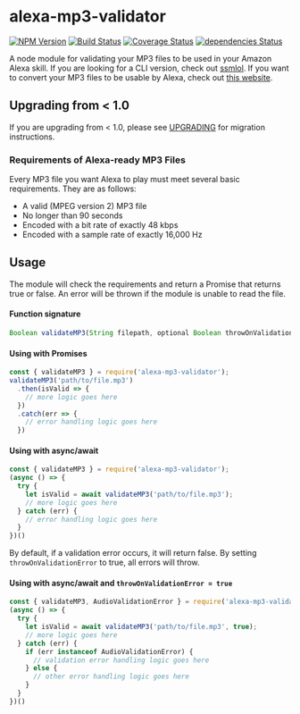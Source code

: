 # alexa-mp3-validator

[![NPM Version](https://img.shields.io/npm/v/alexa-mp3-validator.svg)](https://www.npmjs.com/package/alexa-mp3-validator)
[![Build Status](https://travis-ci.org/tejashah88/alexa-mp3-validator.svg?branch=master)](https://travis-ci.org/tejashah88/alexa-mp3-validator)
[![Coverage Status](https://coveralls.io/repos/github/tejashah88/alexa-mp3-validator/badge.svg)](https://coveralls.io/github/tejashah88/alexa-mp3-validator)
[![dependencies Status](https://david-dm.org/tejashah88/alexa-mp3-validator/status.svg)](https://david-dm.org/tejashah88/alexa-mp3-validator)

A node module for validating your MP3 files to be used in your Amazon Alexa skill. If you are looking for a CLI version, check out [ssmlol](https://github.com/okofish/ssmlol). If you want to convert your MP3 files to be usable by Alexa, check out [this website](https://www.jovo.tech/audio-converter).

## Upgrading from < 1.0
If you are upgrading from < 1.0, please see [UPGRADING](UPGRADING.md) for migration instructions.

### Requirements of Alexa-ready MP3 Files

Every MP3 file you want Alexa to play must meet several basic requirements. They are as follows:
* A valid (MPEG version 2) MP3 file
* No longer than 90 seconds
* Encoded with a bit rate of exactly 48 kbps
* Encoded with a sample rate of exactly 16,000 Hz

## Usage

The module will check the requirements and return a Promise that returns true or false. An error will be thrown if the module is unable to read the file.

#### Function signature
```javascript
Boolean validateMP3(String filepath, optional Boolean throwOnValidationError = false)
```

#### Using with Promises
```javascript
const { validateMP3 } = require('alexa-mp3-validator');
validateMP3('path/to/file.mp3')
  .then(isValid => {
    // more logic goes here
  })
  .catch(err => {
    // error handling logic goes here
  })
```

#### Using with async/await
```javascript
const { validateMP3 } = require('alexa-mp3-validator');
(async () => {
  try {
    let isValid = await validateMP3('path/to/file.mp3');
    // more logic goes here
  } catch (err) {
    // error handling logic goes here
  }
})()
```

By default, if a validation error occurs, it will return false. By setting `throwOnValidationError` to true, all errors will throw.

#### Using with async/await and `throwOnValidationError = true`
```javascript
const { validateMP3, AudioValidationError } = require('alexa-mp3-validator');
(async () => {
  try {
    let isValid = await validateMP3('path/to/file.mp3', true);
    // more logic goes here
  } catch (err) {
    if (err instanceof AudioValidationError) {
      // validation error handling logic goes here
    } else {
      // other error handling logic goes here
    }
  }
})()
```